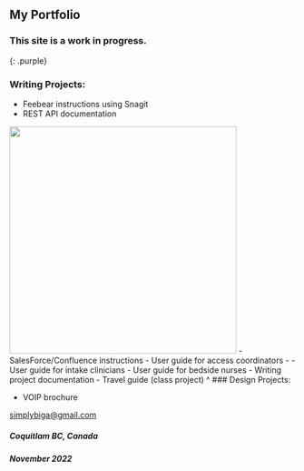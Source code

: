 ## My Portfolio

### This site is a work in progress.
{: .purple}

### Writing Projects:

- Feebear instructions using Snagit
- REST API documentation
<img src="/Epay-Rosales/emily_tw/Flask API.png" width="400" height="400">
- SalesForce/Confluence instructions
- User guide for access coordinators
- - User guide for intake clinicians
- User guide for bedside nurses
- Writing project documentation
- Travel guide (class project)
^
### Design Projects:

- VOIP brochure


[simplybiga@gmail.com](mailto:simplybiga@gmail.com)

##### Coquitlam BC, Canada
##### November 2022

<style>
  .purple {
    color:inherit;
  }
  .purple:hover {
    color:rgb(107,79,187);
  }
</style>
